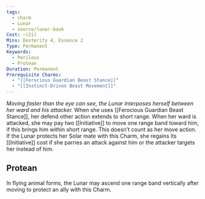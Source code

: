 ```yaml
---
tags:
  - charm
  - Lunar
  - source/lunar-book
Cost: —(2i)
Mins: Dexterity 4, Essence 2
Type: Permanent
Keywords:
  - Perilous
  - Protean
Duration: Permanent
Prerequisite Charms:
  - "[[Ferocious Guardian Beast Stance]]"
  - "[[Instinct-Driven Beast Movement]]"
---
```

*Moving faster than the eye can see, the Lunar interposes herself between her ward and his attacker.*
When she uses [[Ferocious Guardian Beast Stance]], her defend other action extends to short range. When her ward is attacked, she may pay two [[Initiative]] to move one range band toward him, if this brings him within short range. This doesn’t count as her move action. If the Lunar protects her Solar mate with this Charm, she regains its [[Initiative]] cost if she parries an attack against him or the attacker targets her instead of him. 
## Protean 

In flying animal forms, the Lunar may ascend one range band vertically after moving to protect an ally with this Charm.